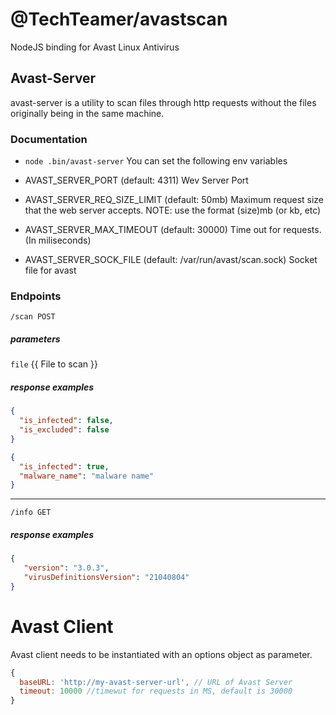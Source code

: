 # @TechTeamer/avastscan

NodeJS binding for Avast Linux Antivirus

## Avast-Server
avast-server is a utility to scan files through http requests without the files originally being in the same machine.

### Documentation
- ```node .bin/avast-server``` 
You can set the following env variables

- AVAST_SERVER_PORT (default: 4311)
  Wev Server Port
- AVAST_SERVER_REQ_SIZE_LIMIT (default: 50mb) 
  Maximum request size that the web server accepts. 
  NOTE: use the format (size)mb (or kb, etc)
- AVAST_SERVER_MAX_TIMEOUT (default: 30000)
  Time out for requests. (In miliseconds)
- AVAST_SERVER_SOCK_FILE (default: /var/run/avast/scan.sock)
  Socket file for avast
  
### Endpoints

```/scan POST```
##### parameters
```file``` {{ File to scan }}

##### response examples
```json
{
  "is_infected": false,
  "is_excluded": false
}
```

```json
{
  "is_infected": true,
  "malware_name": "malware name"
}
```

---------
 ```/info GET```
 
 ##### response examples
 ````json
{
    "version": "3.0.3",
    "virusDefinitionsVersion": "21040804"
}
````
 
# Avast Client

Avast client needs to be instantiated with an options object as parameter.
```js
{
  baseURL: 'http://my-avast-server-url', // URL of Avast Server
  timeout: 10000 //timewut for requests in MS, default is 30000
}
```
